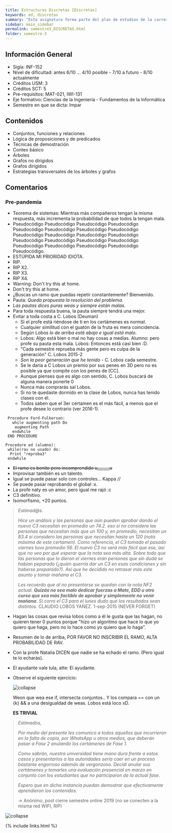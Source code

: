 ```yaml
---
title: Estructuras Discretas [Discretas]
keywords: ed, discretas
summary: "Esta asignatura forma parte del plan de estudios de la carrera Ingeniería Civil Informática en la línea de fundamentos de la informática, conducente a la licenciatura en Ciencias de la Ingeniería. El propósito de esta es introducir los fundamentos de estructuras discretas en su aplicación a las ciencias de la computación y proveer los fundamentos teóricos para las asignaturas posteriores."
sidebar: main_sidebar
permalink: semestre3_DISCRETAS.html
folder: semestre-3
---
```


## Información General

- Sigla: INF-152
- Nivel de dificultad: antes 6/10 ... 4/10 posible - 7/10 a futuro - 8/10 actualmente
- Créditos USM: 3
- Créditos SCT: 5
- Pre-requisitos: MAT-021, IWI-131
- Eje formativo: Ciencias de la Ingeniería - Fundamentos de la Informática
- Semestre en que se dicta: Impar

## Contenidos

- Conjuntos, funciones y relaciones
- Lógica de proposiciones y de predicados
- Técnicas de demostración
- Conteo básico
- Árboles
- Grafos no dirigidos
- Grafos dirigidos
- Estrategias transversales de los árboles y grafos

## Comentarios

### Pre-pandemia

- Teorema de sistemas: Mientras más compañeros tengan la misma respuesta, más incrementa la probabilidad de que todos la tengan mala.
- Pseudocódigo Pseudocódigo Pseudocódigo Pseudocódigo Pseudocódigo Pseudocódigo Pseudocódigo Pseudocódigo Pseudocódigo Pseudocódigo Pseudocódigo Pseudocódigo Pseudocódigo Pseudocódigo Pseudocódigo Pseudocódigo Pseudocódigo Pseudocódigo Pseudocódigo Pseudocódigo Pseudocódigo.
- ESTÚPIDA MI PRIORIDAD IDIOTA.
- RIP.
- RIP X2.
- RIP X3.
- RIP X4.
- Warning: Don't try this at home.
- Don't try this at home.
- ¿Buscas un ramo que puedas repetir constantemente? Bienvenido.
- Pauta: *Queda propuesta la resolución del problema.*
- *Las pautas dices puras weas y siempre están malas.*
- Para toda respuesta buena, la pauta siempre tendrá una mejor.
- Evitar a toda costa a C. Lobos (Deuman)
  - Si el profe está riéndose de ti en los certámenes es normal.
  - Cualquier similitud con el guatón de la fruta es mera coincidencia.
  - Según Lobos *lo de arriba está abajo e igual está malo*.
  - Lobos: Algo está bien o mal no hay cosas a medias.
    Alumno: pero profe su pauta esta mala.
    Lobos: Entonces está casi bien :D.
  - "Cada semestre reprueba más gente pero es culpa de la generación" C. Lobos 2015-2
  - *Son la peor generación que he tenido* - C. Lobos cada semestre.
  - Se le daría a C Lobos un premio por sus penes en 3D pero no es posible ya que compite con los penes de [CC].
  - Aunque pienses que es algo con sentido, C. Lobos buscará de alguna manera ponerte 0
  - Nunca más comprarás sal Lobos.
  - Si no te quedaste dormido en la clase de Lobos, nunca has tenido clases con él.
  - Todos saben que el 3er certamen es el más fácil, a menos que el profe desee lo contrario (ver 2016-1).

~~~ pseudo
 Procedure Ford-Fulkerson:
   while augmenting path Do
    augmenting Path
   endwhile
 END PROCEDURE
~~~

~~~ pseudo
Procedure ed (alumno):
 while(rav no usado) do:
  Print "reproba3"
 endwhile
~~~

- ~~El ramo es bonito pero incomprendido u______u~~
- Improvisar también es un talento.
- Igual se puede pasar solo con controles... Kappa //
- Se puede pasar reprobando el global :x.
- La profe naty es un amor, pero igual me rajó :c
- C3 definitivo.
- Isomorfismo, +20 puntos.

> *Estimad@s.*
>
> *Hice un análisis y las personas que aún pueden aprobar dando el nuevo C3 necesitan en promedio un 74.2. eso sí no considera las personas que necesitan más que un 100 y, en promedio, necesitan un 83.4 si considero las personas que necesitan hasta un 120 (nota máxima de este certamen). Como referencia, el C3 tomado el pasado viernes tuvo promedio 56. El nuevo C3 no será más fácil que ese, así que no veo por qué esperar que la nota sea más alta. Sobre todo que las personas que lo dieron el viernes eran personas que sin duda se habían peparado (¿quién querría dar un C3 en esas condiciones y sin haberse preparado?). Así que he decidido no retrasar más este asunto y tomar mañana el C3.*
>
> *Les recuerdo que al no presentarse se quedan con la nota NF2 actual. **Quizás no sea malo dedicar fuerzas a Mate, EDD u otro curso que sea más factible de aprobar y simplemente no venir mañana**. Si corro el C3 para el lunes dudo que los resultados sean distintos.*
> CLAUDIO LOBOS YAÑEZ. 1-sep-2015 (NEVER FORGET)

- Hagan las cosas que revisa lobos como a él le gusta que las hagan, no quieren tener 0 puntos porque "hizo un algoritmo que hace lo que yo quiero que haga, pero no lo hace como yo quiero que lo haga".
- Resumen de lo de arriba, POR FAVOR NO INSCRIBIR EL RAMO, ALTA PROBABILIDAD DE RAV.
- Con la profe Natalia DICEN que nadie se ha echado el ramo. (Pero igual te lo echarás).
- El ayudante vale tula, atte: El ayudante.
- Observe el siguiente ejercicio:

  <div class='text-center mb-3'>
      <img src="images/semestre-3/discretas-meme2.jpg" alt="collapse" height="auto">
  </div>

  Weon que wea ese if, intersecta conjuntos.. Y los compara == con un {k} && a una desigualdad de weas. Lobos está loco xD.

  **ES TRIVIAL**

> *Estimados,*
>
> *Por medio del presente les comunico a todos aquellos que incurrieron en la falta de copia, por WhatsApp u otros medios, que deberán pasar a Fase 2 anulando los certámenes de Fase 1*.
>
> *Como sabrán, nuestra universidad tiene mano dura frente a estos casos y presentarlos a las autoridades sería caer en un proceso bastante engorroso además de vergonzoso. Decidí anular sus certámenes y tomarles una evaluación presencial en marzo en conjunto con los estudiantes que no participaron de la actual fase*.
>
> *Espero que en dicha instancia puedan demostrar que efectivamente aprendieron los contenidos.*
>
> -> Anónimo, post cierre semestre online 2019 (no se conecten a la misma red WIFI, RIP)

<div class='text-center mb-3'>
    <img src="images/semestre-3/discretas-meme1.jpg" alt="collapse" height="auto">
</div>

{% include links.html %}
